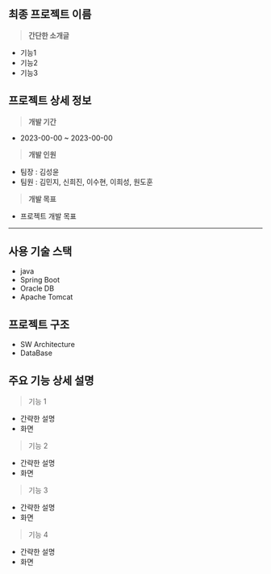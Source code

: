 ## 최종 프로젝트 이름
> **간단한 소개글**
- 기능1
- 기능2
- 기능3

## 프로젝트 상세 정보
> **개발 기간**
- 2023-00-00 ~ 2023-00-00

> **개발 인원**
- 팀장 : 김성윤
- 팀원 : 김민지, 신희진, 이수현, 이희성, 원도훈

> **개발 목표**
- 프로젝트 개발 목표

<hr>

## 사용 기술 스택
- java
- Spring Boot
- Oracle DB
- Apache Tomcat

## 프로젝트 구조
- SW Architecture
- DataBase


## 주요 기능 상세 설명
> 기능 1
- 간략한 설명
- 화면

> 기능 2
- 간략한 설명
- 화면
  
> 기능 3
- 간략한 설명
- 화면

> 기능 4
- 간략한 설명
- 화면 
